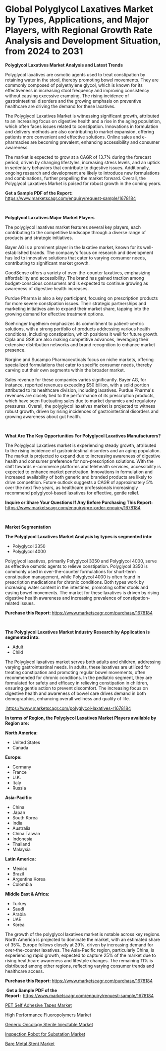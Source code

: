 <p><h1>Global Polyglycol Laxatives Market by Types, Applications, and Major Players, with Regional Growth Rate Analysis and Development Situation, from 2024 to 2031</h1></p><p><strong>Polyglycol Laxatives Market Analysis and Latest Trends</strong></p>
<p><p>Polyglycol laxatives are osmotic agents used to treat constipation by retaining water in the stool, thereby promoting bowel movements. They are commonly composed of polyethylene glycol, which is known for its effectiveness in increasing stool frequency and improving consistency without causing excessive cramping. The rising incidence of gastrointestinal disorders and the growing emphasis on preventive healthcare are driving the demand for these laxatives.</p><p>The Polyglycol Laxatives Market is witnessing significant growth, attributed to an increasing focus on digestive health and a rise in the aging population, which often faces issues related to constipation. Innovations in formulation and delivery methods are also contributing to market expansion, offering patients more convenient and effective solutions. Online sales and e-pharmacies are becoming prevalent, enhancing accessibility and consumer awareness. </p><p>The market is expected to grow at a CAGR of 13.7% during the forecast period, driven by changing lifestyles, increasing stress levels, and an uptick in sedentary behaviors that contribute to digestive issues. Additionally, ongoing research and development are likely to introduce new formulations and combinations, further propelling the market forward. Overall, the Polyglycol Laxatives Market is poised for robust growth in the coming years.</p></p>
<p><strong>Get a Sample PDF of the Report:&nbsp;</strong> <a href="https://www.marketscagr.com/enquiry/request-sample/1678184?utm_campaign=1591&utm_medium=2&utm_source=Github&utm_content=ia&utm_term=14102024&utm_id=polyglycol-laxatives">https://www.marketscagr.com/enquiry/request-sample/1678184</a></p>
<p>&nbsp;</p>
<p><strong>Polyglycol Laxatives Major Market Players</strong></p>
<p><p>The polyglycol laxatives market features several key players, each contributing to the competitive landscape through a diverse range of products and strategic initiatives.</p><p>Bayer AG is a prominent player in the laxative market, known for its well-established brands. The company's focus on research and development has led to innovative solutions that cater to varying consumer needs, contributing to significant market growth.</p><p>GoodSense offers a variety of over-the-counter laxatives, emphasizing affordability and accessibility. The brand has gained traction among budget-conscious consumers and is expected to continue growing as awareness of digestive health increases.</p><p>Purdue Pharma is also a key participant, focusing on prescription products for more severe constipation issues. Their strategic partnerships and marketing initiatives aim to expand their market share, tapping into the growing demand for effective treatment options.</p><p>Boehringer Ingelheim emphasizes its commitment to patient-centric solutions, with a strong portfolio of products addressing various health conditions, including constipation, which positions it well for future growth. Cipla and GSK are also making competitive advances, leveraging their extensive distribution networks and brand recognition to enhance market presence.</p><p>Norgine and Sucampo Pharmaceuticals focus on niche markets, offering specialized formulations that cater to specific consumer needs, thereby carving out their own segments within the broader market.</p><p>Sales revenue for these companies varies significantly. Bayer AG, for instance, reported revenues exceeding $50 billion, with a solid portion attributed to its healthcare division, including laxatives. Purdue Pharma's revenues are closely tied to the performance of its prescription products, which have seen fluctuating sales due to market dynamics and regulatory pressures. Overall, the polyglycol laxatives market is projected to witness robust growth, driven by rising incidences of gastrointestinal disorders and growing awareness about gut health.</p></p>
<p>&nbsp;</p>
<p><strong>What Are The Key Opportunities For Polyglycol Laxatives Manufacturers?</strong></p>
<p><p>The Polyglycol Laxatives market is experiencing steady growth, attributed to the rising incidence of gastrointestinal disorders and an aging population. The market is projected to expand due to increasing awareness of digestive health and consumer preference for non-prescription solutions. With the shift towards e-commerce platforms and telehealth services, accessibility is expected to enhance market penetration. Innovations in formulation and increased availability of both generic and branded products are likely to drive competition. Future outlook suggests a CAGR of approximately 5% over the next five years, as healthcare professionals increasingly recommend polyglycol-based laxatives for effective, gentle relief.</p></p>
<p><strong>Inquire or Share Your Questions If Any Before Purchasing This Report:</strong> <a href="https://www.marketscagr.com/enquiry/pre-order-enquiry/1678184?utm_campaign=1591&utm_medium=2&utm_source=Github&utm_content=ia&utm_term=14102024&utm_id=polyglycol-laxatives">https://www.marketscagr.com/enquiry/pre-order-enquiry/1678184</a></p>
<p>&nbsp;</p>
<p><strong>Market Segmentation</strong></p>
<p><strong>The Polyglycol Laxatives Market Analysis by types is segmented into:</strong></p>
<p><ul><li>Polyglycol 3350</li><li>Polyglycol 4000</li></ul></p>
<p><p>Polyglycol laxatives, primarily Polyglycol 3350 and Polyglycol 4000, serve as effective osmotic agents to relieve constipation. Polyglycol 3350 is commonly used in over-the-counter formulations for short-term constipation management, while Polyglycol 4000 is often found in prescription medications for chronic conditions. Both types work by increasing water content in the intestines, promoting softer stools and easing bowel movements. The market for these laxatives is driven by rising digestive health awareness and increasing prevalence of constipation-related issues.</p></p>
<p><strong>Purchase this Report:&nbsp;</strong><a href="https://www.marketscagr.com/purchase/1678184?utm_campaign=1591&utm_medium=2&utm_source=Github&utm_content=ia&utm_term=14102024&utm_id=polyglycol-laxatives">https://www.marketscagr.com/purchase/1678184</a></p>
<p>&nbsp;</p>
<p><strong>The Polyglycol Laxatives Market Industry Research by Application is segmented into:</strong></p>
<p><ul><li>Adult</li><li>Child</li></ul></p>
<p><p>The Polyglycol laxatives market serves both adults and children, addressing varying gastrointestinal needs. In adults, these laxatives are utilized for treating constipation and promoting regular bowel movements, often recommended for chronic conditions. In the pediatric segment, they are formulated for safety and efficacy in relieving constipation in children, ensuring gentle action to prevent discomfort. The increasing focus on digestive health and awareness of bowel care drives demand in both demographics, enhancing overall wellness and quality of life.</p></p>
<p><a href="https://www.marketscagr.com/polyglycol-laxatives-r1678184?utm_campaign=1591&utm_medium=2&utm_source=Github&utm_content=ia&utm_term=14102024&utm_id=polyglycol-laxatives">&nbsp;https://www.marketscagr.com/polyglycol-laxatives-r1678184</a></p>
<p><strong>In terms of Region, the Polyglycol Laxatives Market Players available by Region are:</strong></p>
<p>
    <p> <strong> North America: </strong>
        <ul>
            <li>United States</li>
            <li>Canada</li>
        </ul>
        </p> 
    <p> <strong> Europe: </strong>
        <ul>
            <li>Germany</li>
            <li>France</li>
            <li>U.K.</li>
            <li>Italy</li>
            <li>Russia</li>
        </ul>
        </p> 
    <p> <strong> Asia-Pacific: </strong>
        <ul>
            <li>China</li>
            <li>Japan</li>
            <li>South Korea</li>
            <li>India</li>
            <li>Australia</li>
            <li>China Taiwan</li>
            <li>Indonesia</li>
            <li>Thailand</li>
            <li>Malaysia</li>
        </ul>
        </p> 
    <p> <strong> Latin America: </strong>
        <ul>
            <li>Mexico</li>
            <li>Brazil</li>
            <li>Argentina Korea</li>
            <li>Colombia</li>
        </ul>
        </p> 
    <p> <strong> Middle East & Africa: </strong>
        <ul>
            <li>Turkey</li>
            <li>Saudi</li>
            <li>Arabia</li>
            <li>UAE</li>
            <li>Korea</li>
        </ul>
    </p>
    </p>
<p><p>The growth of the polyglycol laxatives market is notable across key regions. North America is projected to dominate the market, with an estimated share of 35%. Europe follows closely at 29%, driven by increasing demand for over-the-counter laxatives. The Asia-Pacific region, particularly China, is experiencing rapid growth, expected to capture 25% of the market due to rising healthcare awareness and lifestyle changes. The remaining 11% is distributed among other regions, reflecting varying consumer trends and healthcare access.</p></p>
<p><strong>Purchase this Report: </strong><a href="https://www.marketscagr.com/purchase/1678184?utm_campaign=1591&utm_medium=2&utm_source=Github&utm_content=ia&utm_term=14102024&utm_id=polyglycol-laxatives">https://www.marketscagr.com/purchase/1678184</a></p>
<p>&nbsp;<strong>Get a Sample PDF of the Report:&nbsp;&nbsp;</strong><a href="https://www.marketscagr.com/enquiry/request-sample/1678184?utm_campaign=1591&utm_medium=2&utm_source=Github&utm_content=ia&utm_term=14102024&utm_id=polyglycol-laxatives">https://www.marketscagr.com/enquiry/request-sample/1678184</a></p>
<p><strong></strong></p>
<p><p><a href="https://www.linkedin.com/pulse/pet-self-adhesive-tapes-market-innovations-trends-comprehensive-ixvoc?utm_campaign=1591&utm_medium=2&utm_source=Github&utm_content=ia&utm_term=14102024&utm_id=polyglycol-laxatives">PET Self Adhesive Tapes Market</a></p><p><a href="https://www.linkedin.com/pulse/high-performance-fluoropolymers-market-global-trends-forecast-9zaec?utm_campaign=1591&utm_medium=2&utm_source=Github&utm_content=ia&utm_term=14102024&utm_id=polyglycol-laxatives">High Performance Fluoropolymers Market</a></p><p><a href="https://www.linkedin.com/pulse/generic-oncology-sterile-injectable-market-matrix-applications-oxfhc?utm_campaign=1591&utm_medium=2&utm_source=Github&utm_content=ia&utm_term=14102024&utm_id=polyglycol-laxatives">Generic Oncology Sterile Injectable Market</a></p><p><a href="https://www.linkedin.com/pulse/inspection-robot-substation-market-outlook-complete-industry-gxy0c?utm_campaign=1591&utm_medium=2&utm_source=Github&utm_content=ia&utm_term=14102024&utm_id=polyglycol-laxatives">Inspection Robot for Substation Market</a></p><p><a href="https://www.linkedin.com/pulse/market-forecast-global-bare-metal-stent-trends-impact-analysis-nv7uc?utm_campaign=1591&utm_medium=2&utm_source=Github&utm_content=ia&utm_term=14102024&utm_id=polyglycol-laxatives">Bare Metal Stent Market</a></p></p>